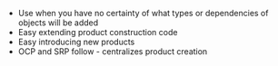 - Use when you have no certainty of what types or dependencies of objects will be added
- Easy extending product construction code
- Easy introducing new products
- OCP and SRP follow - centralizes product creation